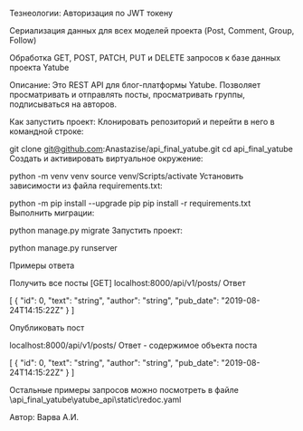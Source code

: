 Тезнеологии: Авторизация по JWT токену

Сериализация данных для всех моделей проекта (Post, Comment, Group, Follow)

Обработка GET, POST, PATCH, PUT и DELETE запросов к базе данных проекта Yatube

Описание:
Это REST API для блог-платформы Yatube.
Позволяет просматривать и отправлять посты, просматривать группы, подписываться на авторов.

Как запустить проект:
Клонировать репозиторий и перейти в него в командной строке:

git clone git@github.com:Anastazise/api_final_yatube.git
cd api_final_yatube
Cоздать и активировать виртуальное окружение:

python -m venv venv
source venv/Scripts/activate 
Установить зависимости из файла requirements.txt:

python -m pip install --upgrade pip
pip install -r requirements.txt
Выполнить миграции:

python manage.py migrate
Запустить проект:

python manage.py runserver

Примеры ответа

Получить все посты
[GET] localhost:8000/api/v1/posts/
Ответ

[
    {
        "id": 0,
        "text": "string",
        "author": "string",
        "pub_date": "2019-08-24T14:15:22Z"
    }
]

Опубликовать пост

localhost:8000/api/v1/posts/
Ответ - содержимое объекта поста

[
    {
        "id": 0,
        "text": "string",
        "author": "string",
        "pub_date": "2019-08-24T14:15:22Z"
    }
]

Остальные примеры запросов можно посмотреть в файле \api_final_yatube\yatube_api\static\redoc.yaml

Автор: Варва А.И.
